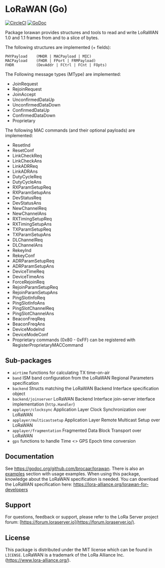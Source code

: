 # LoRaWAN (Go)

[![CircleCI](https://circleci.com/gh/brocaar/lorawan.svg?style=svg)](https://circleci.com/gh/brocaar/lorawan)
[![GoDoc](https://godoc.org/github.com/brocaar/lorawan?status.svg)](https://godoc.org/github.com/brocaar/lorawan)

Package lorawan provides structures and tools to read and write LoRaWAN
1.0 and 1.1 frames from and to a slice of bytes.

The following structures are implemented (+ fields):

```
PHYPayload    (MHDR | MACPayload | MIC)
MACPayload    (FHDR | FPort | FRMPayload)
FHDR          (DevAddr | FCtrl | FCnt | FOpts)
```

The Following message types (MType) are implemented:

* JoinRequest
* RejoinRequest
* JoinAccept
* UnconfirmedDataUp
* UnconfirmedDataDown
* ConfirmedDataUp
* ConfirmedDataDown
* Proprietary

The following MAC commands (and their optional payloads) are implemented:

* ResetInd
* ResetConf
* LinkCheckReq
* LinkCheckAns
* LinkADRReq
* LinkADRAns
* DutyCycleReq
* DutyCycleAns
* RXParamSetupReq
* RXParamSetupAns
* DevStatusReq
* DevStatusAns
* NewChannelReq
* NewChannelAns
* RXTimingSetupReq
* RXTimingSetupAns
* TXParamSetupReq
* TXParamSetupAns
* DLChannelReq
* DLChannelAns
* RekeyInd
* RekeyConf
* ADRParamSetupReq
* ADRParamSetupAns
* DeviceTimeReq
* DeviceTimeAns
* ForceRejoinReq
* RejoinParamSetupReq
* RejoinParamSetupAns
* PingSlotInfoReq
* PingSlotInfoAns
* PingSlotChannelReq
* PingSlotChannelAns
* BeaconFreqReq
* BeaconFreqAns
* DeviceModeInd
* DeviceModeConf
* Proprietary commands (0x80 - 0xFF) can be registered with RegisterProprietaryMACCommand


## Sub-packages

* `airtime` functions for calculating TX time-on-air
* `band` ISM band configuration from the LoRaWAN Regional Parameters specification
* `backend` Structs matching the LoRaWAN Backend Interface specification object
* `backend/joinserver` LoRaWAN Backend Interface join-server interface implementation (`http.Handler`)
* `applayer/clocksync` Application Layer Clock Synchronization over LoRaWAN
* `applayer/multicastsetup` Application Layer Remote Multicast Setup over LoRaWAN
* `applayer/fragmentation` Fragmented Data Block Transport over LoRaWAN
* `gps` functions to handle Time <> GPS Epoch time conversion

## Documentation

See https://godoc.org/github.com/brocaar/lorawan. There is also an [examples](https://godoc.org/github.com/brocaar/lorawan#pkg-examples)
section with usage examples. When using this package, knowledge about the LoRaWAN specification is needed.
You can download the LoRaWAN specification here: https://lora-alliance.org/lorawan-for-developers

## Support

For questions, feedback or support, please refer to the LoRa Server project
forum: [https://forum.loraserver.io](https://forum.loraserver.io/).

## License

This package is distributed under the MIT license which can be found in ``LICENSE``.
LoRaWAN is a trademark of the LoRa Alliance Inc. (https://www.lora-alliance.org/).
